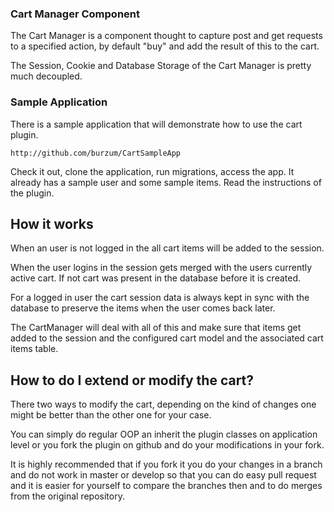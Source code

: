 ### Cart Manager Component

The Cart Manager is a component thought to capture post and get requests to a specified action, by default "buy" and add the result of this to the cart.

The Session, Cookie and Database Storage of the Cart Manager is pretty much decoupled.

### Sample Application

There is a sample application that will demonstrate how to use the cart plugin.

	http://github.com/burzum/CartSampleApp

Check it out, clone the application, run migrations, access the app. It already has a sample user and some sample items. Read the instructions of the plugin.

## How it works

When an user is not logged in the all cart items will be added to the session.

When the user logins in the session gets merged with the users currently active cart. If not cart was present in the database before it is created.

For a logged in user the cart session data is always kept in sync with the database to preserve the items when the user comes back later.

The CartManager will deal with all of this and make sure that items get added to the session and the configured cart model and the associated cart items table.

## How to do I extend or modify the cart?

There two ways to modify the cart, depending on the kind of changes one might be better than the other one for your case.

You can simply do regular OOP an inherit the plugin classes on application level or you fork the plugin on github and do your modifications in your fork.

It is highly recommended that if you fork it you do your changes in a branch and do not work in master or develop so that you can do easy pull request and it is easier for yourself to compare the branches then and to do merges from the original repository.
